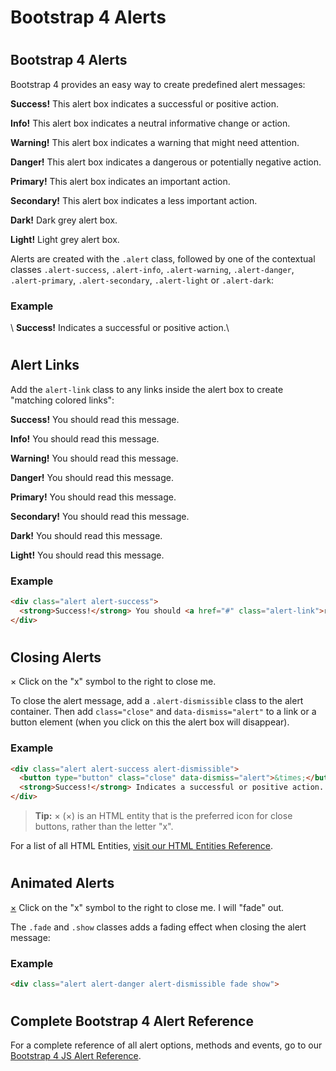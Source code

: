 Bootstrap 4 Alerts
==================

#  

Bootstrap 4 Alerts
------------------

Bootstrap 4 provides an easy way to create predefined alert messages:

**Success!** This alert box indicates a successful or positive action.

**Info!** This alert box indicates a neutral informative change or action.

**Warning!** This alert box indicates a warning that might need attention.

**Danger!** This alert box indicates a dangerous or potentially negative action.

**Primary!** This alert box indicates an important action.

**Secondary!** This alert box indicates a less important action.

**Dark!** Dark grey alert box.

**Light!** Light grey alert box.

Alerts are created with the `.alert` class, followed by one of the contextual classes `.alert-success`, `.alert-info`, `.alert-warning`, `.alert-danger`, `.alert-primary`, `.alert-secondary`, `.alert-light` or `.alert-dark`:

### Example

<div class="alert alert-success">\
  <strong>Success!</strong> Indicates a successful or positive action.\
</div>

# 

Alert Links
-----------

Add the `alert-link` class to any links inside the alert box to create "matching colored links":

**Success!** You should read this message.

**Info!** You should read this message.

**Warning!** You should read this message.

**Danger!** You should read this message.

**Primary!** You should read this message.

**Secondary!** You should read this message.

**Dark!** You should read this message.

**Light!** You should read this message.

### Example

``` html
<div class="alert alert-success">
  <strong>Success!</strong> You should <a href="#" class="alert-link">read this message</a>.
</div>
```

#  

Closing Alerts
--------------

× Click on the "x" symbol to the right to close me.

To close the alert message, add a `.alert-dismissible` class to the alert container. Then add `class="close"` and `data-dismiss="alert"` to a link or a button element (when you click on this the alert box will disappear).

### Example

``` html
<div class="alert alert-success alert-dismissible">
  <button type="button" class="close" data-dismiss="alert">&times;</button>
  <strong>Success!</strong> Indicates a successful or positive action.
</div>
```

> **Tip:** &times; (×) is an HTML entity that is the preferred icon for close buttons, rather than the letter "x".

For a list of all HTML Entities, [visit our HTML Entities Reference](https://www.w3schools.com/charsets/ref_html_entities_4.asp).

#  

Animated Alerts
---------------

[×](https://www.w3schools.com/bootstrap4/bootstrap_alerts.asp# "close") Click on the "x" symbol to the right to close me. I will "fade" out.

The `.fade` and `.show` classes adds a fading effect when closing the alert message:

### Example

``` html
<div class="alert alert-danger alert-dismissible fade show">
```

#  

Complete Bootstrap 4 Alert Reference
------------------------------------

For a complete reference of all alert options, methods and events, go to our [Bootstrap 4 JS Alert Reference](https://www.w3schools.com/bootstrap4/bootstrap_ref_js_alert.asp).